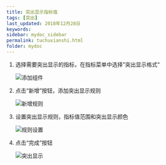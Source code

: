 ```yaml
---
title: 突出显示指标值
tags: [突出]
last_updated: 2018年12月28日
keywords: 
sidebar: mydoc_sidebar
permalink: tuchuxianshi.html
folder: mydoc
---
```


1. 选择需要突出显示的指标，在指标菜单中选择”突出显示格式“

   ![添加组件](https://dataforhelp.github.io/images/tuchuxianshi/tuchuxianshi-1.png)

2. 点击“新增”按钮，添加突出显示规则

   ![新增规则](https://dataforhelp.github.io/images/tuchuxianshi/tuchuxianshi-2.png)

3. 设置突出显示规则，指标值范围和突出显示颜色

   ![规则设置](https://dataforhelp.github.io/images/tuchuxianshi/tuchuxianshi-3.png)

4. 点击“完成”按钮

   ![突出显示](https://dataforhelp.github.io/images/tuchuxianshi/tuchuxianshi-4.png)
